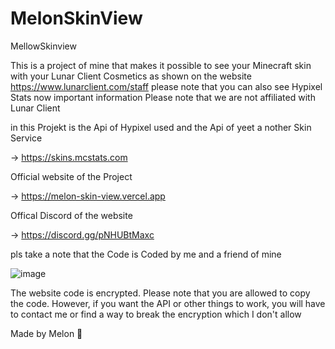 # MelonSkinView
MellowSkinview

This is a project of mine that makes it possible to see your Minecraft skin with your Lunar Client Cosmetics as shown on the website https://www.lunarclient.com/staff please note that you can also see Hypixel Stats now important information
Please note that we are not affiliated with Lunar Client

in this Projekt is the Api of Hypixel used and the Api of yeet a nother Skin Service 

-> https://skins.mcstats.com


Official website of the Project 

-> https://melon-skin-view.vercel.app


Offical Discord of the website


-> https://discord.gg/pNHUBtMaxc


pls take a note that the Code is Coded by me and a friend of mine  


 ![image](https://github.com/MeloneHD/MelonSkinView/assets/154765116/bde994df-ad28-4a0a-a68a-dcc333e6254f)

The website code is encrypted. Please note that you are allowed to copy the code. However, if you want the API or other things to work, you will have to contact me or find a way to break the encryption which I don't allow


Made by Melon 🍉 
